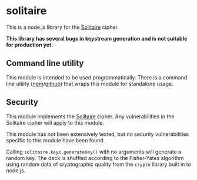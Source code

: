 # solitaire

This is a node.js library for the [Solitaire][spec] cipher.

**This library has several bugs in keystream generation and is not suitable for
production yet.**

## Command line utility

This module is intended to be used programmatically. There is a command line
utility ([npm][cli-npm]/[github][cli-git]) that wraps this module for standalone
usage.

## Security

This module implements the [Solitaire][spec] cipher. Any vulnerabilities in the
Solitaire cipher will apply to this module.

This module has not been extensively tested, but no security vulnerabilities
specific to this module have been found.

Calling `solitaire.keys.generateKey()` with no arguments will generate a random
key. The deck is shuffled according to the Fisher-Yates algorithm using random
data of cryptographic quality from the `crypto` library built in to node.js.

[spec]: https://www.schneier.com/academic/solitaire/
[cli-npm]: [https://npmjs.com/package/solitaire-cli]
[cli-git]: [https://github.com/defectivebit/solitaire-cli]